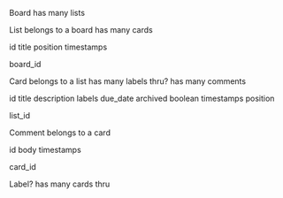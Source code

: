 Board
  has many lists

List
  belongs to a board
  has many cards

  id
  title
  position
  timestamps

  board_id

Card
  belongs to a list
  has many labels thru?
  has many comments

  id
  title
  description
  labels
  due_date
  archived boolean
  timestamps
  position

  list_id

Comment
  belongs to a card

  id
  body
  timestamps

  card_id

Label?
  has many cards thru